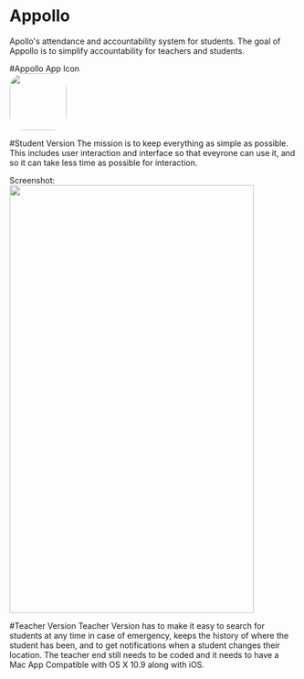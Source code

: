# Appollo
Apollo's attendance and accountability system for students.
The goal of Appollo is to simplify accountability for teachers and students.

#Appollo App Icon <br />
<img src="https://cloud.githubusercontent.com/assets/7905177/9851635/b9d1fa16-5ac7-11e5-86a3-603d8a66a4db.png" width="100px" height="100px" style="border-radius: 25px;" />

#Student Version
The mission is to keep everything as simple as possible. This includes user interaction and interface so that eveyrone can use it,
and so it can take less time as possible for interaction. 

Screenshot:<br />
<img src="https://cloud.githubusercontent.com/assets/7905177/9851674/f13cddc2-5ac7-11e5-9c53-325652343389.png" width="428px" height="750px" />

#Teacher Version
Teacher Version has to make it easy to search for students at any time in case of emergency, keeps the history of where the student has been, and to get notifications when a student changes their location.
The teacher end still needs to be coded and it needs to have a Mac App Compatible with OS X 10.9 along with iOS.
